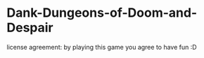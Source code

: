 # Dank-Dungeons-of-Doom-and-Despair

license agreement:
  by playing this game you agree to have fun :D
